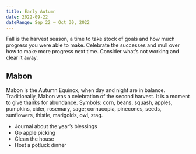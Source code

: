 ```yaml
---
title: Early Autumn
date: 2022-09-22
dateRange: Sep 22 – Oct 30, 2022
---
```


Fall is the harvest season, a time to take stock of goals and how much progress you were able to make. Celebrate the successes and mull over how to make more progress next time. Consider what’s not working and clear it away.

## Mabon

Mabon is the Autumn Equinox, when day and night are in balance. Traditionally, Mabon was a celebration of the second harvest. It is a moment to give thanks for abundance. Symbols: corn, beans, squash, apples, pumpkins, cider, rosemary, sage; cornucopia, pinecones, seeds, sunflowers, thistle, marigolds, owl, stag.

* Journal about the year’s blessings
* Go apple picking
* Clean the house
* Host a potluck dinner